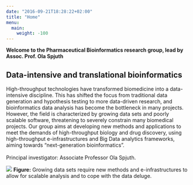 ```yaml
---
date: "2016-09-21T18:28:22+02:00"
title: "Home"
menu:
  main:
    weight: -100
---
```


**Welcome to the Pharmaceutical Bioinformatics research group, lead by
Assoc. Prof. Ola Spjuth**

Data-intensive and translational bioinformatics
-----------------------------------------------

High-throughput technologies have transformed biomedicine into a
data-intensive discipline. This has shifted the focus from traditional
data generation and hypothesis testing to more data-driven research, and
bioinformatics data analysis has become the bottleneck in many projects.
However, the field is characterized by growing data sets and poorly
scalable software, threatening to severely constrain many biomedical
projects. Our group aims at developing new methods and applications to
meet the demands of high-throughput biology and drug discovery, using
high-throughput e-infrastructures and Big Data analytics frameworks,
aiming towards “next-generation bioinformatics”.\
\
Principal investigator: Associate Professor Ola Spjuth.

![](http://uploads.webflow.com/5768239c1f7004325ac735c4/5768272b31f647c5363144d7_443954_3overview-fig2.png)
**Figure:** Growing data sets require new methods and e-infrastructures
to allow for scalable analysis and to cope with the data deluge.
